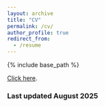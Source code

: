 ```yaml
---
layout: archive
title: "CV"
permalink: /cv/
author_profile: true
redirect_from:
  - /resume
---
```


{% include base_path %}
<!-- <embed src="https://benjzhang.github.io/files/zhang_cv_202201.pdf" type="application/pdf" width="600px" height="500px" />  -->

[Click here](https://benjzhang.github.io/files/zhang_cv_082025.pdf).
### Last updated August 2025